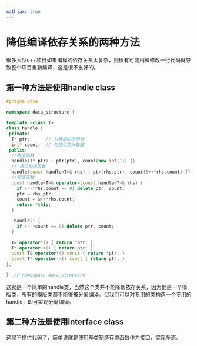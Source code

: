 ```yaml
---
mathjax: true
---
```


# 降低编译依存关系的两种方法
 很多大型c++项目如果编译的依存关系太复杂，则很有可能稍微修改一行代码就导致整个项目重新编译，这是很不友好的。
##  第一种方法是使用handle class
```cpp
#pragma once

namespace data_structure {

template <class T>
class handle {
 private:
  T* ptr;      // 句柄指向的指针
  int* count;  // 句柄引用计数器
 public:
  //构造函数
  handle(T* ptr) : ptr(ptr), count(new int(1)) {}
  // 拷贝构造函数
  handle(const handle<T>& rhs) : ptr(rhs.ptr), count(&++*rhs.count) {}
  //赋值函数
  const handle<T>& operator=(const handle<T>& rhs) {
    if (--*rhs.count == 0) delete ptr, count;
    ptr = rhs.ptr;
    count = &++*rhs.count;
    return *this;
  }

  ~handle() {
    if (--*count == 0) delete ptr, count;
  }

  T& operator*() { return *ptr; }
  T* operator->() { return ptr; }
  const T& operator*() const { return *ptr; }
  const T* operator->() const { return ptr; }
};

}  // namespace data_structure
```
 这就是一个简单的handle类，当然这个类并不能降低依存关系，因为他是一个模版类，所有的模版类都不能够被分离编译。但我们可以对专用的类构造一个专用的handle，即可实现分离编译。
<!---more-->
## 第二种方法是使用interface class
 这里不提供代码了，简单说就是使用基类制造存虚函数作为接口，实现多态。